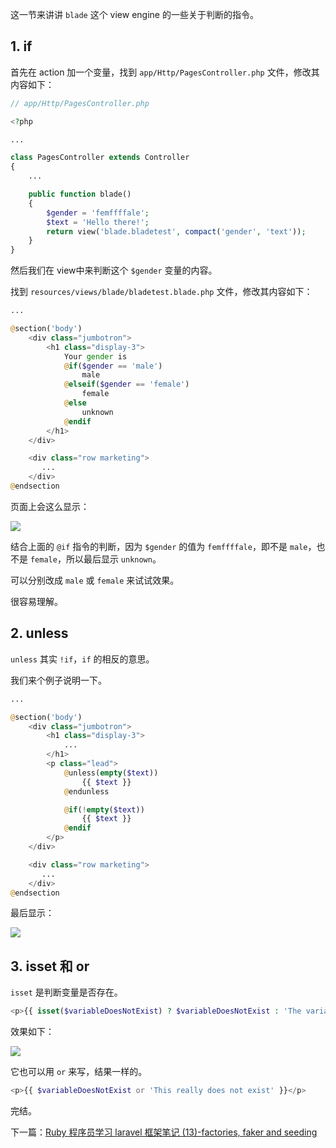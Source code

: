 这一节来讲讲 `blade` 这个 view engine 的一些关于判断的指令。

## 1. if

首先在 action 加一个变量，找到 `app/Http/PagesController.php` 文件，修改其内容如下：

``` php
// app/Http/PagesController.php

<?php

...

class PagesController extends Controller
{
    ...

    public function blade()
    {
        $gender = 'femffffale';
        $text = 'Hello there!';
        return view('blade.bladetest', compact('gender', 'text'));
    }
}
```

然后我们在  view中来判断这个 `$gender` 变量的内容。

找到 `resources/views/blade/bladetest.blade.php` 文件，修改其内容如下：

``` php
...

@section('body')
    <div class="jumbotron">
        <h1 class="display-3">
            Your gender is
            @if($gender == 'male')
                male
            @elseif($gender == 'female')
                female
            @else
                unknown
            @endif
        </h1>
    </div>

    <div class="row marketing">
       ...
    </div>
@endsection
```

页面上会这么显示：

![](https://rails365.oss-cn-shenzhen.aliyuncs.com/uploads/photo/image/303/2017/109a1b0f5a3f1ce7ed8a0cefafa78109.png)

结合上面的 `@if` 指令的判断，因为 `$gender` 的值为 `femffffale`，即不是 `male`，也不是 `female`，所以最后显示 `unknown`。

可以分别改成 `male` 或 `female` 来试试效果。

很容易理解。

## 2. unless

`unless` 其实 `!if`，`if` 的相反的意思。

我们来个例子说明一下。

``` php
...

@section('body')
    <div class="jumbotron">
        <h1 class="display-3">
            ...
        </h1>
        <p class="lead">
            @unless(empty($text))
                {{ $text }}
            @endunless

            @if(!empty($text))
                {{ $text }}
            @endif
        </p>
    </div>

    <div class="row marketing">
       ...
    </div>
@endsection
```

最后显示：

![](https://rails365.oss-cn-shenzhen.aliyuncs.com/uploads/photo/image/304/2017/4d65fad4ac54d8331fe05d810342c52c.png)

## 3. isset 和 or

`isset` 是判断变量是否存在。

``` php
<p>{{ isset($variableDoesNotExist) ? $variableDoesNotExist : 'The variable does not exist' }}</p>
```

效果如下：

![](https://rails365.oss-cn-shenzhen.aliyuncs.com/uploads/photo/image/305/2017/2024ff80ff84693cb00fa83b09caa261.png)

它也可以用 `or` 来写，结果一样的。

``` php
<p>{{ $variableDoesNotExist or 'This really does not exist' }}</p>
```

完结。

下一篇：[Ruby 程序员学习 laravel 框架笔记 (13)-factories, faker and seeding](https://www.rails365.net/articles/ruby-cheng-xu-yuan-xue-xi-laravel-kuang-jia-bi-ji-13-factories-faker-and)
